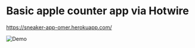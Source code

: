 # Basic apple counter app via Hotwire

https://sneaker-app-omer.herokuapp.com/

![Demo](https://res.cloudinary.com/avomeraydin/image/upload/v1663941254/ezgif-2-efec86406a_hk3zvl.gif "Demo")


